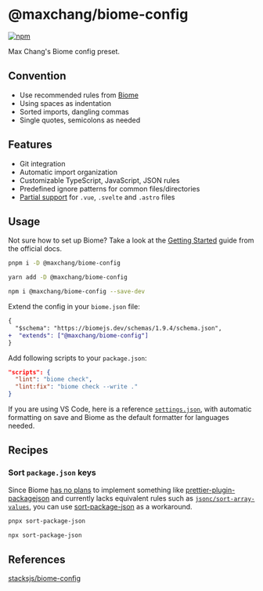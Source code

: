 # @maxchang/biome-config

[![npm](https://img.shields.io/npm/v/@maxchang/biome-config?color=444)](https://npmjs.com/package/@maxchang/biome-config)

Max Chang's Biome config preset.

## Convention

- Use recommended rules from [Biome](https://biomejs.dev/linter/rules/#recommended-rules)
- Using spaces as indentation
- Sorted imports, dangling commas
- Single quotes, semicolons as needed

## Features

- Git integration
- Automatic import organization
- Customizable TypeScript, JavaScript, JSON rules
- Predefined ignore patterns for common files/directories
- [Partial support](https://biomejs.dev/internals/language-support/#html-super-languages-support) for `.vue`, `.svelte` and `.astro` files

## Usage

Not sure how to set up Biome? Take a look at the [Getting Started](https://biomejs.dev/guides/getting-started/) guide from the official docs.

```bash
pnpm i -D @maxchang/biome-config
```

```bash
yarn add -D @maxchang/biome-config
```

```bash
npm i @maxchang/biome-config --save-dev
```

Extend the config in your `biome.json` file:

```diff
{
  "$schema": "https://biomejs.dev/schemas/1.9.4/schema.json",
+  "extends": ["@maxchang/biome-config"]
}
```

Add following scripts to your `package.json`:

```json
"scripts": {
  "lint": "biome check",
  "lint:fix": "biome check --write ."
}
```


If you are using VS Code, here is a reference [`settings.json`](./vscode/settings.json), with automatic formatting on save and Biome as the default formatter for languages needed.

## Recipes

### Sort `package.json` keys

Since Biome [has no plans](https://github.com/biomejs/biome/discussions/941#discussioncomment-7715731) to implement something like [prettier-plugin-packagejson](https://github.com/matzkoh/prettier-plugin-packagejson) and currently lacks equivalent rules such as [`jsonc/sort-array-values`](https://ota-meshi.github.io/eslint-plugin-jsonc/rules/sort-array-values.html#jsonc-sort-array-values), you can use [sort-package-json](https://github.com/keithamus/sort-package-json) as a workaround.

```bash
pnpx sort-package-json
```

```bash
npx sort-package-json
```


## References

[stacksjs/biome-config](https://github.com/stacksjs/biome-config)
